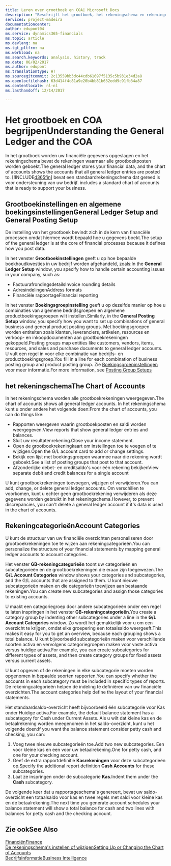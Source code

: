 ```yaml
---
title: Leren over grootboek en COA| Microsoft Docs
description: "Beschrijft het grootboek, het rekeningschema en rekeningcategorieën."
services: project-madeira
documentationcenter: 
author: edupont04
ms.service: dynamics365-financials
ms.topic: article
ms.devlang: na
ms.tgt_pltfrm: na
ms.workload: na
ms.search.keywords: analysis, history, track
ms.date: 06/02/2017
ms.author: edupont
ms.translationtype: HT
ms.sourcegitcommit: 2c13559bb3dc44cdb61697f5135c5b931e34d2a8
ms.openlocfilehash: 63d414f4c81a9e20b4bb81b632edd9c91fb34a87
ms.contentlocale: nl-nl
ms.lasthandoff: 12/14/2017

---
```

# <a name="understanding-the-general-ledger-and-the-coa"></a><span data-ttu-id="d4115-103">Het grootboek en COA begrijpen</span><span class="sxs-lookup"><span data-stu-id="d4115-103">Understanding the General Ledger and the COA</span></span>
<span data-ttu-id="d4115-104">In het grootboek worden uw financiële gegevens opgeslagen en het rekeningschema bevat de rekeningen waarnaar alle grootboekposten worden geboekt.</span><span class="sxs-lookup"><span data-stu-id="d4115-104">The general ledger stores your financial data, and the chart of accounts shows the accounts that all general ledger entries are posted to.</span></span> [!INCLUDE[d365fin](includes/d365fin_md.md)]<span data-ttu-id="d4115-105"> bevat een standaardrekeningschema dat gereed is voor ondersteuning van uw bedrijf.</span><span class="sxs-lookup"><span data-stu-id="d4115-105"> includes a standard chart of accounts that is ready to support your business.</span></span>

## <a name="general-ledger-setup-and-general-posting-setup"></a><span data-ttu-id="d4115-106">Grootboekinstellingen en algemene boekingsinstellingen</span><span class="sxs-lookup"><span data-stu-id="d4115-106">General Ledger Setup and General Posting Setup</span></span>
<span data-ttu-id="d4115-107">De instelling van het grootboek bevindt zich in de kern van financiële processen omdat hiermee wordt bepaald hoe u gegevens boekt.</span><span class="sxs-lookup"><span data-stu-id="d4115-107">The setup of the general ledger is at the core of financial processes because it defines how you post data.</span></span>  

<span data-ttu-id="d4115-108">In het venster **Grootboekinstellingen** geeft u op hoe bepaalde boekhoudkwesties in uw bedrijf worden afgehandeld, zoals:</span><span class="sxs-lookup"><span data-stu-id="d4115-108">In the **General Ledger Setup** window, you specify how to handle certain accounting issues in your company, such as:</span></span>  

* <span data-ttu-id="d4115-109">Factuurafrondingsdetails</span><span class="sxs-lookup"><span data-stu-id="d4115-109">Invoice rounding details</span></span>  
* <span data-ttu-id="d4115-110">Adresindelingen</span><span class="sxs-lookup"><span data-stu-id="d4115-110">Address formats</span></span>  
* <span data-ttu-id="d4115-111">Financiële rapportage</span><span class="sxs-lookup"><span data-stu-id="d4115-111">Financial reporting</span></span>  

<span data-ttu-id="d4115-112">In het venster **Boekingsgroepinstelling** geeft u op dezelfde manier op hoe u combinaties van algemene bedrijfsgroepen en algemene productboekingsgroepen wilt instellen.</span><span class="sxs-lookup"><span data-stu-id="d4115-112">Similarly, in the **General Posting Setup** window, you specify how you want to set up combinations of general business and general product posting groups.</span></span> <span data-ttu-id="d4115-113">Met boekingsgroepen worden entiteiten zoals klanten, leveranciers, artikelen, resources en verkoop- en inkoopdocumenten aan grootboekrekeningen gekoppeld.</span><span class="sxs-lookup"><span data-stu-id="d4115-113">Posting groups map entities like customers, vendors, items, resources, and sales and purchase documents to general ledger accounts.</span></span> <span data-ttu-id="d4115-114">U vult een regel in voor elke combinatie van bedrijfs- en productboekingsgroep.</span><span class="sxs-lookup"><span data-stu-id="d4115-114">You fill in a line for each combination of business posting group and product posting group.</span></span> <span data-ttu-id="d4115-115">Zie [Boekingsgroepinstellingen](finance-posting-groups.md) voor meer informatie.</span><span class="sxs-lookup"><span data-stu-id="d4115-115">For more information, see [Posting Group Setups](finance-posting-groups.md)</span></span>  

## <a name="the-chart-of-accounts"></a><span data-ttu-id="d4115-116">het rekeningschema</span><span class="sxs-lookup"><span data-stu-id="d4115-116">The Chart of Accounts</span></span>
<span data-ttu-id="d4115-117">In het rekeningschema worden alle grootboekrekeningen weergegeven.</span><span class="sxs-lookup"><span data-stu-id="d4115-117">The chart of accounts shows all general ledger accounts.</span></span> <span data-ttu-id="d4115-118">In het rekeningschema kunt u onder andere het volgende doen:</span><span class="sxs-lookup"><span data-stu-id="d4115-118">From the chart of accounts, you can do things like:</span></span>  

* <span data-ttu-id="d4115-119">Rapporten weergeven waarin grootboekposten en saldi worden weergegeven.</span><span class="sxs-lookup"><span data-stu-id="d4115-119">View reports that show general ledger entries and balances.</span></span>  
* <span data-ttu-id="d4115-120">Sluit uw resultatenrekening.</span><span class="sxs-lookup"><span data-stu-id="d4115-120">Close your income statement.</span></span>  
* <span data-ttu-id="d4115-121">Open de grootboekrekeningkaart om instellingen toe te voegen of te wijzigen.</span><span class="sxs-lookup"><span data-stu-id="d4115-121">Open the G/L account card to add or change settings.</span></span>  
* <span data-ttu-id="d4115-122">Bekijk een lijst met boekingsgroepen waarmee naar die rekening wordt geboekt.</span><span class="sxs-lookup"><span data-stu-id="d4115-122">See a list of posting groups that post to that account.</span></span>
* <span data-ttu-id="d4115-123">Afzonderlijke debet- en creditsaldo's voor één rekening bekijken</span><span class="sxs-lookup"><span data-stu-id="d4115-123">View separate debit and credit balances for a single account</span></span>  

<span data-ttu-id="d4115-124">U kunt grootboekrekeningen toevoegen, wijzigen of verwijderen.</span><span class="sxs-lookup"><span data-stu-id="d4115-124">You can add, change, or delete general ledger accounts.</span></span> <span data-ttu-id="d4115-125">Om verschillen te voorkomen, kunt u echter geen grootboekrekening verwijderen als deze gegevens worden gebruikt in het rekeningschema.</span><span class="sxs-lookup"><span data-stu-id="d4115-125">However, to prevent discrepancies, you can't delete a general ledger account if it's data is used in the chart of accounts.</span></span>  

## <a name="account-categories"></a><span data-ttu-id="d4115-126">Rekeningcategorieën</span><span class="sxs-lookup"><span data-stu-id="d4115-126">Account Categories</span></span>
<span data-ttu-id="d4115-127">U kunt de structuur van uw financiële overzichten personaliseren door grootboekrekeningen toe te wijzen aan rekeningcategorieën.</span><span class="sxs-lookup"><span data-stu-id="d4115-127">You can personalize the structure of your financial statements by mapping general ledger accounts to account categories.</span></span>  

<span data-ttu-id="d4115-128">Het venster **GB-rekeningcategorieën** toont uw categorieën en subcategorieën en de grootboekrekeningen die eraan zijn toegewezen.</span><span class="sxs-lookup"><span data-stu-id="d4115-128">The **G/L Account Categories** window shows your categories and subcategories, and the G/L accounts that are assigned to them.</span></span> <span data-ttu-id="d4115-129">U kunt nieuwe subcategorieën maken en die categorieën toewijzen aan bestaande rekeningen.</span><span class="sxs-lookup"><span data-stu-id="d4115-129">You can create new subcategories and assign those categories to existing accounts.</span></span>  

<span data-ttu-id="d4115-130">U maakt een categoriegroep door andere subcategorieën onder een regel te laten inspringen in het venster **GB-rekeningcategorieën**.</span><span class="sxs-lookup"><span data-stu-id="d4115-130">You create a category group by indenting other subcategories under a line in the **G/L Account Categories** window.</span></span> <span data-ttu-id="d4115-131">Zo wordt het gemakkelijk voor u om een overzicht te krijgen, omdat elke groepering een totaalsaldo weergeeft.</span><span class="sxs-lookup"><span data-stu-id="d4115-131">This makes it easy for you to get an overview, because each grouping shows a total balance.</span></span> <span data-ttu-id="d4115-132">U kunt bijvoorbeeld subcategorieën maken voor verschillende soorten activa en vervolgens categoriegroepen maken voor vaste activa versus huidige activa.</span><span class="sxs-lookup"><span data-stu-id="d4115-132">For example, you can create subcategories for different types of assets, and then create category groups for fixed assets versus current assets.</span></span>  

<span data-ttu-id="d4115-133">U kunt opgeven of de rekeningen in elke subcategorie moeten worden opgenomen in bepaalde soorten rapporten.</span><span class="sxs-lookup"><span data-stu-id="d4115-133">You can specify whether the accounts in each subcategory must be included in specific types of reports.</span></span> <span data-ttu-id="d4115-134">De rekeningcategorieën helpen de indeling te definiëren van uw financiële overzichten.</span><span class="sxs-lookup"><span data-stu-id="d4115-134">The account categories help define the layout of your financial statements.</span></span>  

<span data-ttu-id="d4115-135">Het standaardsaldo-overzicht heeft bijvoorbeeld één subcategorie voor Kas onder Huidige activa.</span><span class="sxs-lookup"><span data-stu-id="d4115-135">For example, the default balance statement has a subcategory for Cash under Current Assets.</span></span> <span data-ttu-id="d4115-136">Als u wilt dat kleine kas en de betaalrekening worden meegenomen in het saldo-overzicht, kunt u het volgende doen:</span><span class="sxs-lookup"><span data-stu-id="d4115-136">If you want the balance statement consider petty cash and checking, you can:</span></span>  

1. <span data-ttu-id="d4115-137">Voeg twee nieuwe subcategorieën toe.</span><span class="sxs-lookup"><span data-stu-id="d4115-137">Add two new subcategories.</span></span> <span data-ttu-id="d4115-138">Een voor kleine kas en een voor uw betaalrekening.</span><span class="sxs-lookup"><span data-stu-id="d4115-138">One for petty cash, and one for your checking account.</span></span>  
2. <span data-ttu-id="d4115-139">Geef de extra rapportdefinitie **Kasrekeningen** voor deze subcategorieën op.</span><span class="sxs-lookup"><span data-stu-id="d4115-139">Specify the additional report definition **Cash Accounts** for these subcategories.</span></span>  
3. <span data-ttu-id="d4115-140">Laat ze inspringen onder de subcategorie **Kas**.</span><span class="sxs-lookup"><span data-stu-id="d4115-140">Indent them under the **Cash** subcategory.</span></span>  

<span data-ttu-id="d4115-141">De volgende keer dat u rapportageschema's genereert, bevat uw saldo-overzicht een totaalsaldo voor kas en twee regels met saldi voor kleine kas en de betaalrekening.</span><span class="sxs-lookup"><span data-stu-id="d4115-141">The next time you generate account schedules your balance statement will show a total balance for cash and two lines with balances for petty cash and the checking account.</span></span>  

## <a name="see-also"></a><span data-ttu-id="d4115-142">Zie ook</span><span class="sxs-lookup"><span data-stu-id="d4115-142">See Also</span></span>
[<span data-ttu-id="d4115-143">Financiën</span><span class="sxs-lookup"><span data-stu-id="d4115-143">Finance</span></span>](finance.md)  
[<span data-ttu-id="d4115-144">De rekeningschema's instellen of wijzigen</span><span class="sxs-lookup"><span data-stu-id="d4115-144">Setting Up or Changing the Chart of Accounts</span></span>](finance-setup-chart-accounts.md)  
[<span data-ttu-id="d4115-145">Bedrijfsinformatie</span><span class="sxs-lookup"><span data-stu-id="d4115-145">Business Intelligence</span></span>](bi.md)  

